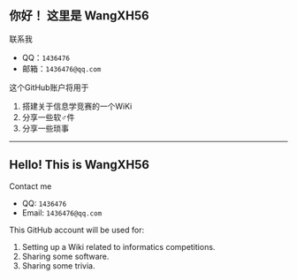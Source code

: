 ## 你好！ 这里是 WangXH56

联系我  
- QQ：`1436476`  
- 邮箱：`1436476@qq.com`

这个GitHub账户将用于
1. 搭建关于信息学竞赛的一个WiKi
2. 分享一些软♂件
3. 分享一些琐事

***
## Hello! This is WangXH56

Contact me  
- QQ: `1436476`  
- Email: `1436476@qq.com`

This GitHub account will be used for:
1. Setting up a Wiki related to informatics competitions.
2. Sharing some software.
3. Sharing some trivia.
